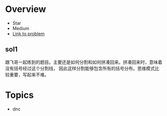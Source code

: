 # Overview
- Star
- Medium
- [Link to problem](https://leetcode.com/problems/different-ways-to-add-parentheses/)<br/>

## sol1
跟飞哥一起练到的题目。主要还是如何分割和如何拼凑回来。拼凑回来时，意味着没有括号经过这个分割线，
因此这样分割能够包含所有的括号分布。思维模式比较重要，写起来不难。

# Topics
- dnc